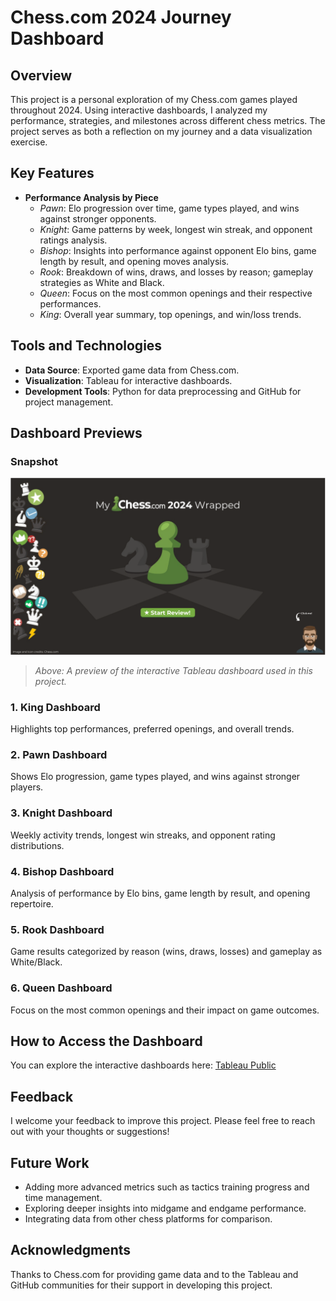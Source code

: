 # Chess.com 2024 Journey Dashboard  

## Overview  
This project is a personal exploration of my Chess.com games played throughout 2024. Using interactive dashboards, I analyzed my performance, strategies, and milestones across different chess metrics. The project serves as both a reflection on my journey and a data visualization exercise.  

## Key Features  
- **Performance Analysis by Piece**  
  - *Pawn*: Elo progression over time, game types played, and wins against stronger opponents.  
  - *Knight*: Game patterns by week, longest win streak, and opponent ratings analysis.  
  - *Bishop*: Insights into performance against opponent Elo bins, game length by result, and opening moves analysis.  
  - *Rook*: Breakdown of wins, draws, and losses by reason; gameplay strategies as White and Black.  
  - *Queen*: Focus on the most common openings and their respective performances.  
  - *King*: Overall year summary, top openings, and win/loss trends.  

## Tools and Technologies  
- **Data Source**: Exported game data from Chess.com.  
- **Visualization**: Tableau for interactive dashboards.  
- **Development Tools**: Python for data preprocessing and GitHub for project management.  

## Dashboard Previews  
### Snapshot  
![Chess.com 2024 Journey Dashboard](Snapshot.png)  

> *Above: A preview of the interactive Tableau dashboard used in this project.*  

### 1. **King Dashboard**  
Highlights top performances, preferred openings, and overall trends.  

### 2. **Pawn Dashboard**  
Shows Elo progression, game types played, and wins against stronger players.  

### 3. **Knight Dashboard**  
Weekly activity trends, longest win streaks, and opponent rating distributions.  

### 4. **Bishop Dashboard**  
Analysis of performance by Elo bins, game length by result, and opening repertoire.  

### 5. **Rook Dashboard**  
Game results categorized by reason (wins, draws, losses) and gameplay as White/Black.  

### 6. **Queen Dashboard**  
Focus on the most common openings and their impact on game outcomes.  

## How to Access the Dashboard  
You can explore the interactive dashboards here: [Tableau Public](https://public.tableau.com/app/profile/ajay.vishnu.addala/viz/My2024Chess_comWrapped/HomePage) 

## Feedback  
I welcome your feedback to improve this project. Please feel free to reach out with your thoughts or suggestions!  

## Future Work  
- Adding more advanced metrics such as tactics training progress and time management.  
- Exploring deeper insights into midgame and endgame performance.  
- Integrating data from other chess platforms for comparison.  

## Acknowledgments  
Thanks to Chess.com for providing game data and to the Tableau and GitHub communities for their support in developing this project.  
